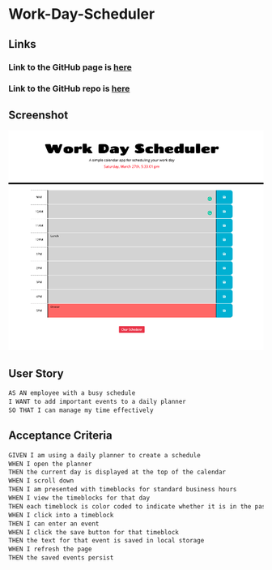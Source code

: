 # Work-Day-Scheduler

## Links
### Link to the GitHub page is [here](https://michellewatts20000.github.io/Work-Day-Scheduler/)
### Link to the GitHub repo is [here](https://github.com/michellewatts20000/Work-Day-Scheduler)

  ## Screenshot
![screenshot of generator](./assets/img/screenshot.png)

## User Story

```md
AS AN employee with a busy schedule
I WANT to add important events to a daily planner
SO THAT I can manage my time effectively
```

## Acceptance Criteria

```md
GIVEN I am using a daily planner to create a schedule
WHEN I open the planner
THEN the current day is displayed at the top of the calendar
WHEN I scroll down
THEN I am presented with timeblocks for standard business hours
WHEN I view the timeblocks for that day
THEN each timeblock is color coded to indicate whether it is in the past, present, or future
WHEN I click into a timeblock
THEN I can enter an event
WHEN I click the save button for that timeblock
THEN the text for that event is saved in local storage
WHEN I refresh the page
THEN the saved events persist
```
